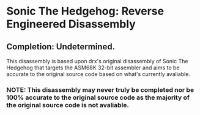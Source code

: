 # Sonic The Hedgehog: Reverse Engineered Disassembly
## Completion: **Undetermined.**
This disassembly is based upon drx's original disassembly of Sonic The Hedgehog that targets the ASM68K 32-bit assembler and aims to be accurate to the original source code based on what's currently avaliable.
### **NOTE:** This disassembly may never truly be completed nor be 100% accurate to the original source code as the majority of the original source code is not avaliable.